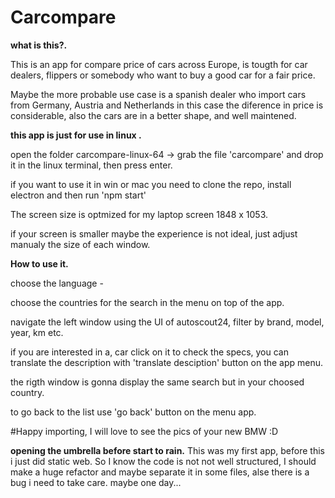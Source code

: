# Carcompare

**what is this?.**

This is an app for compare price of cars across Europe, is tougth for car dealers, flippers or somebody who want to buy a good car for a fair price.

Maybe the more probable use case is a spanish dealer who import cars from Germany, Austria and Netherlands in this case the diference in price is considerable, also the cars are in a better shape, and well maintened.

**this app is just for use in linux .**

open the folder carcompare-linux-64 -> grab the file 'carcompare' and drop it in the linux terminal, then press enter.

if you want to use it in win or mac you need to clone the repo, install electron and then run 'npm start'

The screen size is optmized for my laptop screen 1848 x 1053.

if your screen is smaller maybe the experience is not ideal, just adjust manualy the size of each window.

**How to use it.**

choose the language -

choose the countries for the search in the menu on top of the app.

navigate the left window using the UI of autoscout24, filter by brand, model, year, km etc.

if you are interested in a, car click on it to check the specs, you can translate the description with 'translate desciption' button on the app menu.

the rigth window is gonna display the same search but in your choosed country.

to go back to the list use 'go back' button on the menu app.

#Happy importing, I will love to see the pics of your new BMW :D

**opening the umbrella before start to rain.**
This was my first app, before this i just did static web.
So I know the code is not not well structured, I should make a huge refactor and maybe separate it in some files, alse there is a bug i need to take care. maybe one day...
